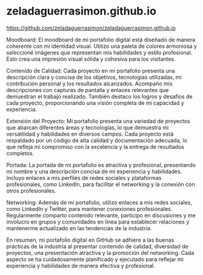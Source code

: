 # zeladaguerrasimon.github.io


https://github.com/zeladaguerrasimon/zeladaguerrasimon.github.io


Moodboard:
El moodboard de mi portafolio digital está diseñado de manera coherente con mi identidad visual. Utilizo una paleta de colores armoniosa y seleccioné imágenes que representan mis habilidades y estilo profesional. Esto crea una impresión visual sólida y cohesiva para los visitantes.

Contenido de Calidad:
Cada proyecto en mi portafolio presenta una descripción clara y concisa de los objetivos, tecnologías utilizadas, mi contribución personal y los resultados alcanzados. Acompaño mis descripciones con capturas de pantalla y enlaces relevantes que demuestran el trabajo realizado. También destaco los logros y desafíos de cada proyecto, proporcionando una visión completa de mi capacidad y experiencia.

Extensión del Proyecto:
Mi portafolio presenta una variedad de proyectos que abarcan diferentes áreas y tecnologías, lo que demuestra mi versatilidad y habilidades en diversos campos. Cada proyecto está respaldado por un código de alta calidad y documentación adecuada, lo que refleja mi compromiso con la excelencia y la entrega de resultados completos.

Portada:
La portada de mi portafolio es atractiva y profesional, presentando mi nombre y una descripción concisa de mi experiencia y habilidades. Incluyo enlaces a mis perfiles de redes sociales y plataformas profesionales, como LinkedIn, para facilitar el networking y la conexión con otros profesionales.

Networking:
Además de mi portafolio, utilizo enlaces a mis redes sociales, como LinkedIn y Twitter, para mantener conexiones profesionales. Regularmente comparto contenido relevante, participo en discusiones y me involucro en grupos y comunidades en línea para establecer relaciones y mantenerme actualizado en las tendencias de la industria.

En resumen, mi portafolio digital en GitHub se adhiere a las buenas prácticas de la industria al presentar contenido de calidad, diversidad de proyectos, una presentación atractiva y la promoción del networking. Cada aspecto se ha cuidadosamente planificado y ejecutado para reflejar mi experiencia y habilidades de manera efectiva y profesional.
